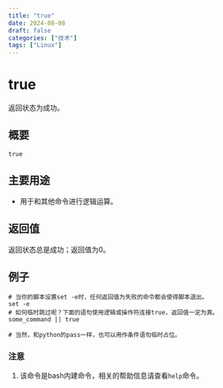 ```yaml
---
title: "true"
date: 2024-08-08
draft: false
categories: ["技术"]
tags: ["Linux"]
---
```

true
===

返回状态为成功。

## 概要

```shell
true
```

## 主要用途

- 用于和其他命令进行逻辑运算。

## 返回值

返回状态总是成功；返回值为0。

## 例子

```shell
# 当你的脚本设置set -e时，任何返回值为失败的命令都会使得脚本退出。
set -e
# 如何临时跳过呢？下面的语句使用逻辑或操作符连接true，返回值一定为真。
some_command || true

# 当然，和python的pass一样，也可以用作条件语句临时占位。
```


### 注意

1. 该命令是bash内建命令，相关的帮助信息请查看`help`命令。



